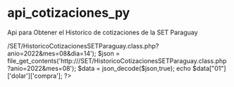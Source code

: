 # api_cotizaciones_py
Api para Obtener el Historico de cotizaciones de la SET Paraguay

 <?php

  //$json =  file_get_contents('http://<IP_TU_SERVIDOR>/SET/HistoricoCotizacionesSETParaguay.class.php?anio=2022&mes=08&dia=14');



  $json =  file_get_contents('http://<IP_TU_SERVIDOR>/SET/HistoricoCotizacionesSETParaguay.class.php?anio=2022&mes=08');



  $data = json_decode($json,true);


    
  echo $data["01"]['dolar']['compra'];

?>



